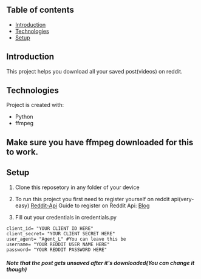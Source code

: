 ## Table of contents
* [Introduction](#introduction)
* [Technologies](#technologies)
* [Setup](#setup)

## Introduction
This project helps you download all your saved post(videos) on reddit.

## Technologies
Project is created with:
* Python
* ffmpeg

## Make sure you have ffmpeg downloaded for this to work.

## Setup
1. Clone this reposetory in any folder of your device

2. To run this project you first need to register yourself on reddit api(very-easy)
[Reddit-Api](https://www.reddit.com/prefs/apps)
Guide to register on Reddit Api: [Blog](https://www.geeksforgeeks.org/how-to-get-client_id-and-client_secret-for-python-reddit-api-registration/)

3. Fill out your credentials in credentials.py
```
client_id= "YOUR CLIENT ID HERE"
client_secret= "YOUR CLIENT SECRET HERE"
user_agent= "Agent_L" #You can leave this be
username= "YOUR REDDIT USER NAME HERE"
password= "YOUR REDDIT PASSWORD HERE"
```

##### **Note that the post gets unsaved after it's downloaded(You can change it though)**

